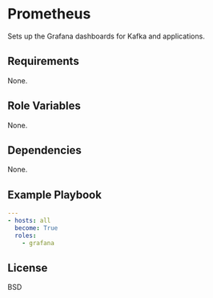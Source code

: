 Prometheus
=========

Sets up the Grafana dashboards for Kafka and applications.


Requirements
------------

None.

Role Variables
--------------

None.

Dependencies
------------

None.

Example Playbook
----------------

```yaml
---
- hosts: all
  become: True
  roles:
    - grafana
```

License
-------

BSD
